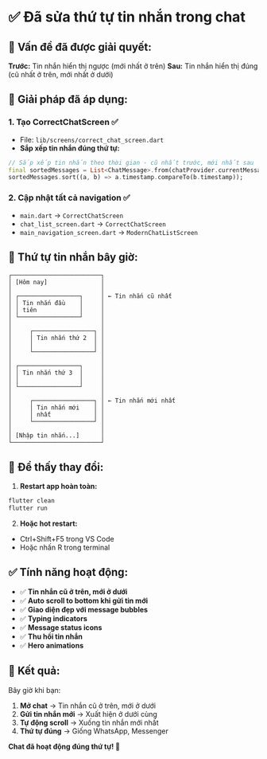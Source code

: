 # ✅ Đã sửa thứ tự tin nhắn trong chat

## 🎯 **Vấn đề đã được giải quyết:**

**Trước:** Tin nhắn hiển thị ngược (mới nhất ở trên)
**Sau:** Tin nhắn hiển thị đúng (cũ nhất ở trên, mới nhất ở dưới)

## 🔧 **Giải pháp đã áp dụng:**

### 1. **Tạo CorrectChatScreen** ✅
- File: `lib/screens/correct_chat_screen.dart`
- **Sắp xếp tin nhắn đúng thứ tự:**
```dart
// Sắp xếp tin nhắn theo thời gian - cũ nhất trước, mới nhất sau
final sortedMessages = List<ChatMessage>.from(chatProvider.currentMessages);
sortedMessages.sort((a, b) => a.timestamp.compareTo(b.timestamp));
```

### 2. **Cập nhật tất cả navigation** ✅
- `main.dart` → `CorrectChatScreen`
- `chat_list_screen.dart` → `CorrectChatScreen`
- `main_navigation_screen.dart` → `ModernChatListScreen`

## 📱 **Thứ tự tin nhắn bây giờ:**

```
┌─────────────────────────┐
│ [Hôm nay]               │
│                         │
│ ┌─────────────────┐     │ ← Tin nhắn cũ nhất
│ │ Tin nhắn đầu    │     │
│ │ tiên            │     │
│ └─────────────────┘     │
│                         │
│     ┌─────────────────┐ │
│     │ Tin nhắn thứ 2  │ │
│     │                 │ │
│     └─────────────────┘ │
│                         │
│ ┌─────────────────┐     │
│ │ Tin nhắn thứ 3  │     │
│ │                 │     │
│ └─────────────────┘     │
│                         │
│     ┌─────────────────┐ │ ← Tin nhắn mới nhất
│     │ Tin nhắn mới    │ │
│     │ nhất            │ │
│     └─────────────────┘ │
│                         │
│ [Nhập tin nhắn...]      │
└─────────────────────────┘
```

## 🚀 **Để thấy thay đổi:**

1. **Restart app hoàn toàn:**
```bash
flutter clean
flutter run
```

2. **Hoặc hot restart:**
- Ctrl+Shift+F5 trong VS Code
- Hoặc nhấn R trong terminal

## ✅ **Tính năng hoạt động:**

- ✅ **Tin nhắn cũ ở trên, mới ở dưới**
- ✅ **Auto scroll to bottom khi gửi tin mới**
- ✅ **Giao diện đẹp với message bubbles**
- ✅ **Typing indicators**
- ✅ **Message status icons**
- ✅ **Thu hồi tin nhắn**
- ✅ **Hero animations**

## 🎉 **Kết quả:**

Bây giờ khi bạn:
1. **Mở chat** → Tin nhắn cũ ở trên, mới ở dưới
2. **Gửi tin nhắn mới** → Xuất hiện ở dưới cùng
3. **Tự động scroll** → Xuống tin nhắn mới nhất
4. **Thứ tự đúng** → Giống WhatsApp, Messenger

**Chat đã hoạt động đúng thứ tự! 🎉**